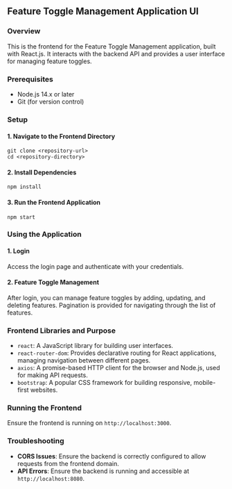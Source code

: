 ## Feature Toggle Management Application UI

### Overview
This is the frontend for the Feature Toggle Management application, built with React.js. It interacts with the backend API and provides a user interface for managing feature toggles.

### Prerequisites
* Node.js 14.x or later
* Git (for version control)

### Setup
#### 1. Navigate to the Frontend Directory
```
git clone <repository-url>
cd <repository-directory>
```

#### 2. Install Dependencies
```
npm install
```

#### 3. Run the Frontend Application
```
npm start
```

### Using the Application
#### 1. Login
Access the login page and authenticate with your credentials.
#### 2. Feature Toggle Management
After login, you can manage feature toggles by adding, updating, and deleting features. Pagination is provided for navigating through the list of features.

### Frontend Libraries and Purpose
* `react`: A JavaScript library for building user interfaces.
* `react-router-dom`: Provides declarative routing for React applications, managing navigation between different pages.
* `axios`: A promise-based HTTP client for the browser and Node.js, used for making API requests.
* `bootstrap`: A popular CSS framework for building responsive, mobile-first websites.

### Running the Frontend
Ensure the frontend is running on `http://localhost:3000`.

### Troubleshooting
* **CORS Issues**: Ensure the backend is correctly configured to allow requests from the frontend domain.
* **API Errors**: Ensure the backend is running and accessible at `http://localhost:8080`.